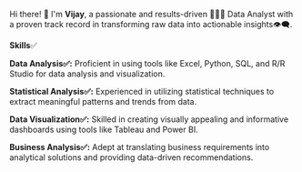 Hi there! 👋 I'm **Vijay**, a passionate and results-driven 👨🏻‍💻 Data Analyst with a proven track record in transforming raw data into actionable insights👁‍🗨.

**Skills**✅

**Data Analysis✅:** Proficient in using tools like Excel, Python, SQL, and R/R Studio for data analysis and visualization.

**Statistical Analysis✅:** Experienced in utilizing statistical techniques to extract meaningful patterns and trends from data.

**Data Visualization✅:** Skilled in creating visually appealing and informative dashboards using tools like Tableau and Power BI.

**Business Analysis✅:** Adept at translating business requirements into analytical solutions and providing data-driven recommendations.
<!---
Vijayilanchezian/Vijayilanchezian is a ✨ special ✨ repository because its `README.md` (this file) appears on your GitHub profile.
You can click the Preview link to take a look at your changes.
--->
